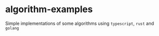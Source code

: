 # algorithm-examples
Simple implementations of some algorithms using `typescript`, `rust` and `golang`
